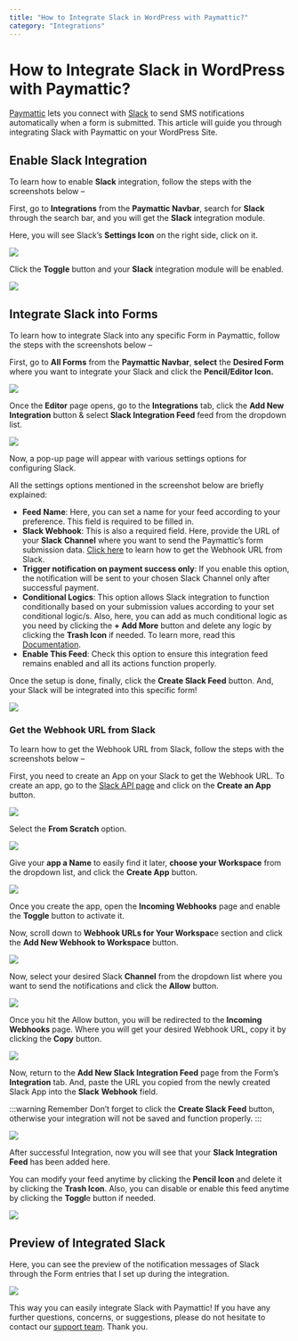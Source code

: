 ```yaml
---
title: "How to Integrate Slack in WordPress with Paymattic?"
category: "Integrations"
---
```


# How to Integrate Slack in WordPress with Paymattic?

[Paymattic](https://paymattic.com/) lets you connect with [Slack](https://www.slack.com/) to send SMS notifications automatically when a form is submitted. This article will guide you through integrating Slack with Paymattic on your WordPress Site.

## Enable Slack Integration 

To learn how to enable **Slack** integration, follow the steps with the screenshots below –

First, go to **Integrations** from the **Paymattic Navbar**, search for **Slack** through the search bar, and you will get the **Slack** integration module.

Here, you will see Slack’s **Settings Icon** on the right side, click on it.

![](/images/integrations/how-to-integrate-slack-in-wordpress-with-paymattic/Slacks-Settings-Icon-scaled.webp)

Click the **Toggle** button and your **Slack** integration module will be enabled.

![](/images/integrations/how-to-integrate-slack-in-wordpress-with-paymattic/Enabled-Slack-Integration-module-scaled.webp)

## Integrate Slack into Forms

To learn how to integrate Slack into any specific Form in Paymattic, follow the steps with the screenshots below –

First, go to **All Forms** from the **Paymattic Navbar**, **select** the **Desired Form** where you want to integrate your Slack and click the **Pencil/Editor Icon.**

![](/images/integrations/how-to-integrate-slack-in-wordpress-with-paymattic/Open-desired-form-4-scaled.webp)

Once the **Editor** page opens, go to the **Integrations** tab, click the **Add New Integration** button &amp; select **Slack Integration Feed** feed from the dropdown list.

![](/images/integrations/how-to-integrate-slack-in-wordpress-with-paymattic/Add-new-integration-dropdown-slack-scaled.webp)

Now, a pop-up page will appear with various settings options for configuring Slack.

All the settings options mentioned in the screenshot below are briefly explained:
- **Feed** **Name**: Here, you can set a name for your feed according to your preference. This field is required to be filled in.
- **Slack Webhook**: This is also a required field. Here, provide the URL of your **Slack** **Channel** where you want to send the Paymattic’s form submission data. [Click here](https://paymattic.com/docs/how-to-integrate-slack-in-wordpress-with-paymattic/#2-toc-title) to learn how to get the Webhook URL from Slack.
- **Trigger notification on payment success only**: If you enable this option, the notification will be sent to your chosen Slack Channel only after successful payment.
- **Conditional Logics**: This option allows Slack integration to function conditionally based on your submission values according to your set conditional logic/s. Also, here, you can add as much conditional logic as you need by clicking the **+ Add More** button and delete any logic by clicking the **Trash Icon** if needed. To learn more, read this [Documentation](/how-to-use-conditional-logic-in-form-fields-with-paymattic).
- **Enable This Feed**: Check this option to ensure this integration feed remains enabled and all its actions function properly.

Once the setup is done, finally, click the **Create Slack Feed** button.
And, your Slack will be integrated into this specific form!

![](/images/integrations/how-to-integrate-slack-in-wordpress-with-paymattic/Add-New-Slack-Integration-Feed-page.webp)

### Get the Webhook URL from Slack

To learn how to get the Webhook URL from Slack, follow the steps with the screenshots below –

First, you need to create an App on your Slack to get the Webhook URL.
To create an app, go to the [Slack API page](https://api.slack.com/apps?new_app=1) and click on the **Create an App** button.

![](/images/integrations/how-to-integrate-slack-in-wordpress-with-paymattic/Create-an-App-scaled.webp)

Select the **From Scratch** option.

![](/images/integrations/how-to-integrate-slack-in-wordpress-with-paymattic/From-scratch.webp)

Give your **app a Name** to easily find it later, **choose your Workspace** from the dropdown list, and click the **Create App** button.

![](/images/integrations/how-to-integrate-slack-in-wordpress-with-paymattic/App-name-workspace-Create-app.webp)

Once you create the app, open the **Incoming Webhooks** page and enable the **Toggle** button to activate it.

Now, scroll down to **Webhook URLs for Your Workspac**e section and click the **Add New Webhook to Workspace** button.

![](/images/integrations/how-to-integrate-slack-in-wordpress-with-paymattic/Add-ew-webhook-to-your-workspace-scaled.webp)

Now, select your desired Slack **Channel** from the dropdown list where you want to send the notifications and click the **Allow** button.

![](/images/integrations/how-to-integrate-slack-in-wordpress-with-paymattic/Select-for-a-channel.webp)

Once you hit the Allow button, you will be redirected to the **Incoming Webhooks** page.
Where you will get your desired Webhook URL, copy it by clicking the **Copy** button.

![](/images/integrations/how-to-integrate-slack-in-wordpress-with-paymattic/Copy-Webhook-URL-2.webp)

Now, return to the **Add New Slack Integration Feed** page from the Form’s **Integration** tab.
And, paste the URL you copied from the newly created Slack App into the **Slack** **Webhook** field.

:::warning Remember
Don’t forget to click the **Create Slack Feed** button, otherwise your integration will not be saved and function properly.
:::

![](/images/integrations/how-to-integrate-slack-in-wordpress-with-paymattic/Paste-the-Slack-Webhook-URL.webp)

After successful Integration, now you will see that your **Slack Integration Feed** has been added here.

You can modify your feed anytime by clicking the **Pencil Icon** and delete it by clicking the **Trash Icon**.
Also, you can disable or enable this feed anytime by clicking the **Toggl**e button if needed.

![](/images/integrations/how-to-integrate-slack-in-wordpress-with-paymattic/Added-slack-integration-feed-scaled.webp)

## Preview of Integrated Slack

Here, you can see the preview of the notification messages of Slack through the Form entries that I set up during the integration.

![](/images/integrations/how-to-integrate-slack-in-wordpress-with-paymattic/Preview-of-Slack.webp)

This way you can easily integrate Slack with Paymattic!
If you have any further questions, concerns, or suggestions, please do not hesitate to contact our [support team](https://wpmanageninja.com/support-tickets/). Thank you.